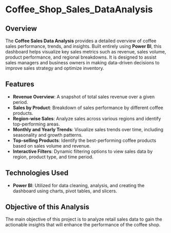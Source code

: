 # Coffee_Shop_Sales_DataAnalysis

## Overview

The **Coffee Sales Data Analysis** provides a detailed overview of coffee sales performance, trends, and insights. Built entirely using **Power BI**, this dashboard helps visualize key sales metrics such as revenue, sales volume, product performance, and regional breakdowns. It is designed to assist sales managers and business owners in making data-driven decisions to improve sales strategy and optimize inventory.

## Features

- **Revenue Overview**: A snapshot of total sales revenue over a given period.
- **Sales by Product**: Breakdown of sales performance by different coffee products.
- **Region-wise Sales**: Analyze sales across various regions and identify top-performing areas.
- **Monthly and Yearly Trends**: Visualize sales trends over time, including seasonality and growth patterns.
- **Top-selling Products**: Identify the best-performing coffee products based on sales volume and revenue.
- **Interactive Filters**: Dynamic filtering options to view sales data by region, product type, and time period.

## Technologies Used

- **Power BI**: Utilized for data cleaning, analysis, and creating the dashboard using charts, pivot tables, and slicers.

## Objective of this Analysis

The main objective of this project is to analyze retail sales data to gain the actionable insights that will enhance the performance of the coffee shop.


